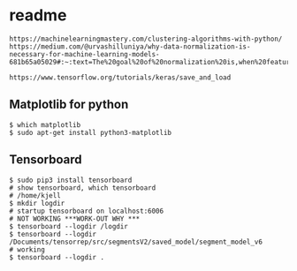 # readme

    https://machinelearningmastery.com/clustering-algorithms-with-python/
    https://medium.com/@urvashilluniya/why-data-normalization-is-necessary-for-machine-learning-models-681b65a05029#:~:text=The%20goal%20of%20normalization%20is,when%20features%20have%20different%20ranges.

    https://www.tensorflow.org/tutorials/keras/save_and_load

## Matplotlib for python

    $ which matplotlib
    $ sudo apt-get install python3-matplotlib

## Tensorboard

    $ sudo pip3 install tensorboard
    # show tensorboard, which tensorboard 
    # /home/kjell
    $ mkdir logdir
    # startup tensorboard on localhost:6006
    # NOT WORKING ***WORK-OUT WHY ***
    $ tensorboard --logdir /logdir
    $ tensorboard --logdir /Documents/tensorrep/src/segmentsV2/saved_model/segment_model_v6
    # working
    $ tensorboard --logdir .